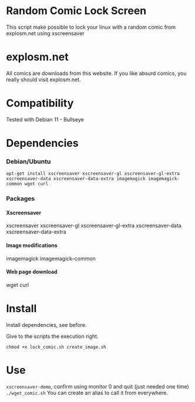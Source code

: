 # Random Comic Lock Screen
This script make possible to lock your linux with a random comic from explosm.net using xscreensaver

# explosm.net

All comics are downloads from this website. If you like absurd comics, you really should visit explosm.net.

# Compatibility
Tested with Debian 11 - Bullseye

# Dependencies

### Debian/Ubuntu
```
apt-get install xscreensaver xscreensaver-gl xscreensaver-gl-extra xscreensaver-data xscreensaver-data-extra imagemagick imagemagick-common wget curl
```

### Packages
#### Xscreensaver
xscreensaver
xscreensaver-gl
xscreensaver-gl-extra
xscreensaver-data
xscreensaver-data-extra

#### Image modifications
imagemagick
imagemagick-common

#### Web page download
wget
curl

# Install
Install dependencies, see before.

Give to the scripts the execution right.
```
chmod +x lock_comic.sh create_image.sh
```

# Use
`xscreensaver-demo`, confirm using monitor 0 and quit (just needed one time)
`./wget_comic.sh`
You can create an alias to call it from everywhere.
